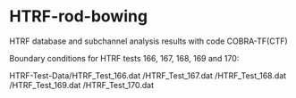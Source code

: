 # HTRF-rod-bowing
HTRF database and subchannel analysis results with code COBRA-TF(CTF)

Boundary conditions for HTRF tests 166, 167, 168, 169 and 170:

HTRF-Test-Data/HTRF_Test_166.dat
              /HTRF_Test_167.dat
              /HTRF_Test_168.dat
              /HTRF_Test_169.dat
              /HTRF_Test_170.dat
